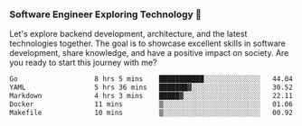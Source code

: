### Software Engineer Exploring Technology 🚀 

Let's explore backend development, architecture, and the latest technologies together. The goal is to showcase excellent skills in software development, share knowledge, and have a positive impact on society. Are you ready to start this journey with me?

<!--START_SECTION:waka-->

```txt
Go                   8 hrs 5 mins    ███████████░░░░░░░░░░░░░░   44.04 %
YAML                 5 hrs 36 mins   ███████▓░░░░░░░░░░░░░░░░░   30.52 %
Markdown             4 hrs 3 mins    █████▓░░░░░░░░░░░░░░░░░░░   22.11 %
Docker               11 mins         ▒░░░░░░░░░░░░░░░░░░░░░░░░   01.06 %
Makefile             10 mins         ▒░░░░░░░░░░░░░░░░░░░░░░░░   00.92 %
```

<!--END_SECTION:waka-->
